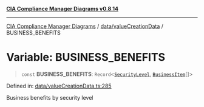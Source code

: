 [**CIA Compliance Manager Diagrams v0.8.14**](../../../README.md)

***

[CIA Compliance Manager Diagrams](../../../modules.md) / [data/valueCreationData](../README.md) / BUSINESS\_BENEFITS

# Variable: BUSINESS\_BENEFITS

> `const` **BUSINESS\_BENEFITS**: `Record`\<[`SecurityLevel`](../../../types/cia/type-aliases/SecurityLevel.md), [`BusinessItem`](../../../types/businessImpact/interfaces/BusinessItem.md)[]\>

Defined in: [data/valueCreationData.ts:285](https://github.com/Hack23/cia-compliance-manager/blob/257dd569f432a46611a1746c832a7e3d29232229/src/data/valueCreationData.ts#L285)

Business benefits by security level
